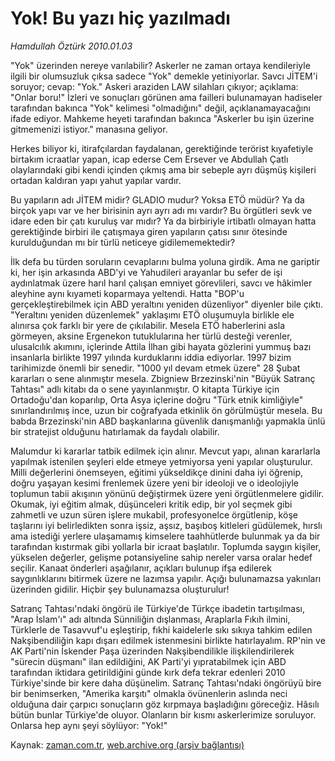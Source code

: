 # Yok! Bu yazı hiç yazılmadı

*Hamdullah Öztürk 2010.01.03*

<tr><td class="metin" colspan="2" style="padding-top: 20px; padding-left: 5px; ">"Yok" üzerinden nereye varılabilir? Askerler ne zaman ortaya kendileriyle ilgili bir olumsuzluk çıksa sadece "Yok" demekle yetiniyorlar. Savcı JİTEM'i soruyor; cevap: "Yok." Askeri araziden LAW silahları çıkıyor; açıklama: "Onlar boru!" İzleri ve sonuçları görünen ama failleri bulunamayan hadiseler tarafından bakınca "Yok" kelimesi "olmadığını" değil, açıklanamayacağını ifade ediyor. Mahkeme heyeti tarafından bakınca "Askerler bu işin üzerine gitmemenizi istiyor." manasına geliyor.</td></tr><tr><td class="metin" colspan="2" style="padding-top: 20px; padding-left: 5px; "><p>Herkes biliyor ki, itirafçılardan faydalanan, gerektiğinde terörist kıyafetiyle birtakım icraatlar yapan, icap ederse Cem Ersever ve Abdullah Çatlı olaylarındaki gibi kendi içinden çıkmış ama bir sebeple ayrı düşmüş kişileri ortadan kaldıran yapı yahut yapılar vardır.
<p>Bu yapıların adı JİTEM midir? GLADIO mudur? Yoksa ETÖ müdür? Ya da birçok yapı var ve her birisinin ayrı ayrı adı mı vardır? Bu örgütleri sevk ve idare eden bir çatı kuruluş var mıdır? Ya da birbiriyle irtibatlı olmayan hatta gerektiğinde birbiri ile çatışmaya giren yapıların çatısı sınır ötesinde kurulduğundan mı bir türlü neticeye gidilememektedir?
<p>İlk defa bu türden soruların cevaplarını bulma yoluna girdik. Ama ne gariptir ki, her işin arkasında ABD'yi ve Yahudileri arayanlar bu sefer de işi aydınlatmak üzere harıl harıl çalışan emniyet görevlileri, savcı ve hâkimler aleyhine aynı kıyameti koparmaya yeltendi. Hatta "BOP'u gerçekleştirebilmek için ABD yeraltını yeniden düzenliyor" diyenler bile çıktı. "Yeraltını yeniden düzenlemek" yaklaşımı ETÖ oluşumuyla birlikle ele alınırsa çok farklı bir yere de çıkılabilir. Mesela ETÖ haberlerini asla görmeyen, aksine Ergenekon tutuklularına her türlü desteği verenler, ulusalcılık akımını, içlerinde Attila İlhan gibi hayata gözlerini yummuş bazı insanlarla birlikte 1997 yılında kurduklarını iddia ediyorlar. 1997 bizim tarihimizde önemli bir senedir. "1000 yıl devam etmek üzere" 28 Şubat kararları o sene alınmıştır mesela. Zbigniew Brzezinski'nin "Büyük Satranç Tahtası" adlı kitabı da o sene yayınlanmıştır. O kitapta Türkiye için Ortadoğu'dan koparılıp, Orta Asya içlerine doğru "Türk etnik kimliğiyle" sınırlandırılmış ince, uzun bir coğrafyada etkinlik ön görülmüştür mesela. Bu babda Brzezinski'nin ABD başkanlarına güvenlik danışmanlığı yapmakla ünlü bir stratejist olduğunu hatırlamak da faydalı olabilir.
<p>Malumdur ki kararlar tatbik edilmek için alınır. Mevcut yapı, alınan kararlarla yapılmak istenilen şeyleri elde etmeye yetmiyorsa yeni yapılar oluşturulur. Milli değerlerini önemseyen, eğitimi yükseldikçe dinini daha iyi öğrenip, doğru yaşayan kesimi frenlemek üzere yeni bir ideoloji ve o ideolojiyle toplumun tabii akışının yönünü değiştirmek üzere yeni örgütlenmelere gidilir. Okumak, iyi eğitim almak, düşünceleri kritik edip, bir yol seçmek gibi zahmetli ve uzun süren işlere mukabil, profesyonelce örgütlenip, köşe taşlarını iyi belirledikten sonra işsiz, aşsız, başıboş kitleleri güdülemek, hırslı ama istediği yerlere ulaşamamış kimselere taahhütlerde bulunmak ya da bir tarafından kıstırmak gibi yollarla bir icraat başlatılır. Toplumda saygın kişiler, yükselen değerler, gelişme potansiyeline sahip nereler varsa oralar hedef seçilir. Kanaat önderleri aşağılanır, açıkları bulunup ifşa edilerek saygınlıklarını bitirmek üzere ne lazımsa yapılır. Açığı bulunamazsa yakınları üzerinden gidilir. Hiçbir şey bulunamazsa oluşturulur!
<p>Satranç Tahtası'ndaki öngörü ile Türkiye'de Türkçe ibadetin tartışılması, "Arap İslam'ı" adı altında Sünniliğin dışlanması, Araplarla Fıkıh ilmini, Türklerle de Tasavvuf'u eşleştirip, fıkhi kaidelerle sıkı sıkıya tahkim edilen Nakşibendiliğin kapı dışarı edilmek istenmesini birlikte hatırlayalım. RP'nin ve AK Parti'nin İskender Paşa üzerinden Nakşibendilikle ilişkilendirilerek "sürecin düşmanı" ilan edildiğini, AK Parti'yi yıpratabilmek için ABD tarafından iktidara getirildiğini günde kırk defa tekrar edenleri 2010 Türkiye'sinde bir kere daha düşünelim. Satranç Tahtası'ndaki öngörüyü bire bir benimserken, "Amerika karşıtı" olmakla övünenlerin aslında neci olduğuna dair çarpıcı sonuçların göz kırpmaya başladığını göreceğiz. Hâsılı bütün bunlar Türkiye'de oluyor. Olanların bir kısmı askerlerimize soruluyor. Onlarsa hep aynı şeyi söylüyor: "Yok!"<br/></p></p></p></p></p></td></tr>

Kaynak: [zaman.com.tr](http://zaman.com.tr/yazar.do?yazino=935347), [web.archive.org (arşiv bağlantısı)](http://web.archive.org/web/20100207013405/http://zaman.com.tr:80/yazar.do?yazino=935347)
